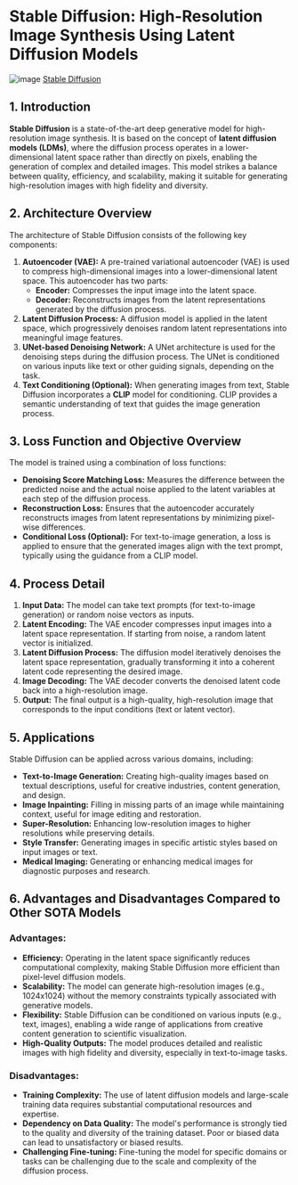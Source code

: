 # Stable Diffusion: High-Resolution Image Synthesis Using Latent Diffusion Models

![image](https://github.com/user-attachments/assets/0b5b7160-5a08-4f56-aea1-a70312b44acd)
[Stable Diffusion](https://github.com/CompVis/stable-diffusion?tab=readme-ov-file)


## 1. Introduction
**Stable Diffusion** is a state-of-the-art deep generative model for high-resolution image synthesis. It is based on the concept of **latent diffusion models (LDMs)**, where the diffusion process operates in a lower-dimensional latent space rather than directly on pixels, enabling the generation of complex and detailed images. This model strikes a balance between quality, efficiency, and scalability, making it suitable for generating high-resolution images with high fidelity and diversity.

## 2. Architecture Overview
The architecture of Stable Diffusion consists of the following key components:
1. **Autoencoder (VAE):** A pre-trained variational autoencoder (VAE) is used to compress high-dimensional images into a lower-dimensional latent space. This autoencoder has two parts:
   - **Encoder:** Compresses the input image into the latent space.
   - **Decoder:** Reconstructs images from the latent representations generated by the diffusion process.
2. **Latent Diffusion Process:** A diffusion model is applied in the latent space, which progressively denoises random latent representations into meaningful image features.
3. **UNet-based Denoising Network:** A UNet architecture is used for the denoising steps during the diffusion process. The UNet is conditioned on various inputs like text or other guiding signals, depending on the task.
4. **Text Conditioning (Optional):** When generating images from text, Stable Diffusion incorporates a **CLIP** model for conditioning. CLIP provides a semantic understanding of text that guides the image generation process.

## 3. Loss Function and Objective Overview
The model is trained using a combination of loss functions:
- **Denoising Score Matching Loss:** Measures the difference between the predicted noise and the actual noise applied to the latent variables at each step of the diffusion process.
- **Reconstruction Loss:** Ensures that the autoencoder accurately reconstructs images from latent representations by minimizing pixel-wise differences.
- **Conditional Loss (Optional):** For text-to-image generation, a loss is applied to ensure that the generated images align with the text prompt, typically using the guidance from a CLIP model.

## 4. Process Detail
1. **Input Data:** The model can take text prompts (for text-to-image generation) or random noise vectors as inputs.
2. **Latent Encoding:** The VAE encoder compresses input images into a latent space representation. If starting from noise, a random latent vector is initialized.
3. **Latent Diffusion Process:** The diffusion model iteratively denoises the latent space representation, gradually transforming it into a coherent latent code representing the desired image.
4. **Image Decoding:** The VAE decoder converts the denoised latent code back into a high-resolution image.
5. **Output:** The final output is a high-quality, high-resolution image that corresponds to the input conditions (text or latent vector).

## 5. Applications
Stable Diffusion can be applied across various domains, including:
- **Text-to-Image Generation:** Creating high-quality images based on textual descriptions, useful for creative industries, content generation, and design.
- **Image Inpainting:** Filling in missing parts of an image while maintaining context, useful for image editing and restoration.
- **Super-Resolution:** Enhancing low-resolution images to higher resolutions while preserving details.
- **Style Transfer:** Generating images in specific artistic styles based on input images or text.
- **Medical Imaging:** Generating or enhancing medical images for diagnostic purposes and research.

## 6. Advantages and Disadvantages Compared to Other SOTA Models
### Advantages:
- **Efficiency:** Operating in the latent space significantly reduces computational complexity, making Stable Diffusion more efficient than pixel-level diffusion models.
- **Scalability:** The model can generate high-resolution images (e.g., 1024x1024) without the memory constraints typically associated with generative models.
- **Flexibility:** Stable Diffusion can be conditioned on various inputs (e.g., text, images), enabling a wide range of applications from creative content generation to scientific visualization.
- **High-Quality Outputs:** The model produces detailed and realistic images with high fidelity and diversity, especially in text-to-image tasks.

### Disadvantages:
- **Training Complexity:** The use of latent diffusion models and large-scale training data requires substantial computational resources and expertise.
- **Dependency on Data Quality:** The model's performance is strongly tied to the quality and diversity of the training dataset. Poor or biased data can lead to unsatisfactory or biased results.
- **Challenging Fine-tuning:** Fine-tuning the model for specific domains or tasks can be challenging due to the scale and complexity of the diffusion process.


